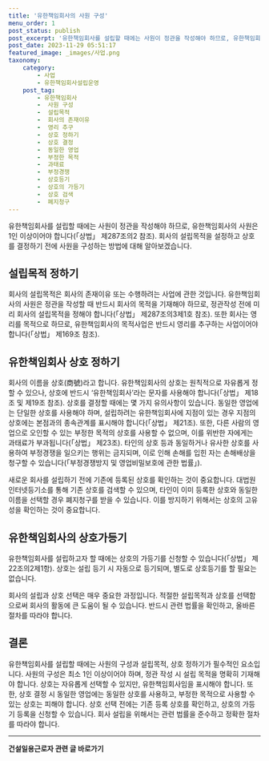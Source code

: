 ```yaml
---
title: '유한책임회사의 사원 구성'
menu_order: 1
post_status: publish
post_excerpt: '유한책임회사를 설립할 때에는 사원이 정관을 작성해야 하므로, 유한책임회사의 사원은 1인 이상이어야 합니다  상법  제287조의2 참조 . 회사의 설립목적을 설정하고 상호를 결정하기 전에 사원을 구성하는 방법에 대해 알아보겠습니다.'
post_date: 2023-11-29 05:51:17
featured_image: _images/사업.png
taxonomy:
    category:
        - 사업
        - 유한책임회사설립운영
    post_tag:
        - 유한책임회사
        -  사원 구성
        -  설립목적
        -  회사의 존재이유
        -  영리 추구
        -  상호 정하기
        -  상호 결정
        -  동일한 영업
        -  부정한 목적
        -  과태료
        -  부정경쟁
        -  상호등기
        -  상호의 가등기
        -  상호 검색
        -  폐지청구
---
```



유한책임회사를 설립할 때에는 사원이 정관을 작성해야 하므로, 유한책임회사의 사원은 1인 이상이어야 합니다(「상법」 제287조의2 참조). 회사의 설립목적을 설정하고 상호를 결정하기 전에 사원을 구성하는 방법에 대해 알아보겠습니다.

## 설립목적 정하기

회사의 설립목적은 회사의 존재이유 또는 수행하려는 사업에 관한 것입니다. 유한책임회사의 사원은 정관을 작성할 때 반드시 회사의 목적을 기재해야 하므로, 정관작성 전에 미리 회사의 설립목적을 정해야 합니다(「상법」 제287조의3제1호 참조). 또한 회사는 영리를 목적으로 하므로, 유한책임회사의 목적사업은 반드시 영리를 추구하는 사업이어야 합니다(「상법」 제169조 참조).

## 유한책임회사 상호 정하기

회사의 이름을 상호(商號)라고 합니다. 유한책임회사의 상호는 원칙적으로 자유롭게 정할 수 있으나, 상호에 반드시 ‘유한책임회사’라는 문자를 사용해야 합니다(「상법」 제18조 및 제19조 참조). 상호를 결정할 때에는 몇 가지 유의사항이 있습니다. 동일한 영업에는 단일한 상호를 사용해야 하며, 설립하려는 유한책임회사에 지점이 있는 경우 지점의 상호에는 본점과의 종속관계를 표시해야 합니다(「상법」 제21조). 또한, 다른 사람의 영업으로 오인할 수 있는 부정한 목적의 상호를 사용할 수 없으며, 이를 위반한 자에게는 과태료가 부과됩니다(「상법」 제23조). 타인의 상호 등과 동일하거나 유사한 상호를 사용하여 부정경쟁을 일으키는 행위는 금지되며, 이로 인해 손해를 입힌 자는 손해배상을 청구할 수 있습니다(「부정경쟁방지 및 영업비밀보호에 관한 법률」).

새로운 회사를 설립하기 전에 기존에 등록된 상호를 확인하는 것이 중요합니다. 대법원 인터넷등기소를 통해 기존 상호를 검색할 수 있으며, 타인이 이미 등록한 상호와 동일한 이름을 선택할 경우 폐지청구를 받을 수 있습니다. 이를 방지하기 위해서는 상호의 고유성을 확인하는 것이 중요합니다.

## 유한책임회사의 상호가등기

유한책임회사를 설립하고자 할 때에는 상호의 가등기를 신청할 수 있습니다(「상법」 제22조의2제1항). 상호는 설립 등기 시 자동으로 등기되며, 별도로 상호등기를 할 필요는 없습니다.

회사의 설립과 상호 선택은 매우 중요한 과정입니다. 적절한 설립목적과 상호를 선택함으로써 회사의 활동에 큰 도움이 될 수 있습니다. 반드시 관련 법률을 확인하고, 올바른 절차를 따라야 합니다.

## 결론

유한책임회사를 설립할 때에는 사원의 구성과 설립목적, 상호 정하기가 필수적인 요소입니다. 사원의 구성은 최소 1인 이상이어야 하며, 정관 작성 시 설립 목적을 명확히 기재해야 합니다. 상호는 자유롭게 선택할 수 있지만, 유한책임회사임을 표시해야 합니다. 또한, 상호 결정 시 동일한 영업에는 동일한 상호를 사용하고, 부정한 목적으로 사용할 수 있는 상호는 피해야 합니다. 상호 선택 전에는 기존 등록 상호를 확인하고, 상호의 가등기 등록을 신청할 수 있습니다. 회사 설립을 위해서는 관련 법률을 준수하고 정확한 절차를 따라야 합니다.
<!-- wp:separator -->
<hr class="wp-block-separator has-alpha-channel-opacity"/>
<!-- /wp:separator -->

<!-- wp:group {"backgroundColor":"base","layout":{"type":"constrained"}} -->
<div class="wp-block-group has-base-background-color has-background"><!-- wp:paragraph {"align":"center","fontSize":"medium"} -->
<p class="has-text-align-center has-large-font-size"><strong>건설일용근로자 관련 글 바로가기</strong></p>
<!-- /wp:paragraph -->


<!-- wp:latest-posts
{"categories":[{"id":9606,"count":19,"description":"","link":"https://uknowlaw.com/category/%ea%b1%b4%ec%84%a4%ec%9d%bc%ec%9a%a9%ea%b7%bc%eb%a1%9c%ec%9e%90/","name":"건설일용근로자","slug":"건설일용근로자","taxonomy":"category","parent":0,"meta":[],"_links":{"self":[{"href":"https://uknowlaw.com/wp-json/wp/v2/categories/9606"}],"collection":[{"href":"https://uknowlaw.com/wp-json/wp/v2/categories"}],"about":[{"href":"https://uknowlaw.com/wp-json/wp/v2/taxonomies/category"}],"wp:post_type":[{"href":"https://uknowlaw.com/wp-json/wp/v2/posts?categories=9606"}],"curies":[{"name":"wp","href":"https://api.w.org/{rel}","templated":true}]}}],"postsToShow":100,"excerptLength":28,"postLayout":"grid","columns":2,"featuredImageAlign":"left","featuredImageSizeSlug":"large","fontSize":"small"} /--></div>
<!-- /wp:group -->